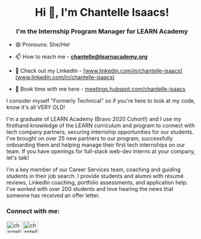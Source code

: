 <!--
**chantelle-isaacs/chantelle-isaacs** is a ✨ _special_ ✨ repository because its `README.md` (this file) appears on your GitHub profile.

Here are some ideas to get you started:

- 🔭 I’m currently working on ...
- 🌱 I’m currently learning ...
- 👯 I’m looking to collaborate on ...
- 🤔 I’m looking for help with ...
- 💬 Ask me about ...
- 📫 How to reach me: ...
- 😄 Pronouns: ...
- ⚡ Fun fact: ...
-->

<h1 align="center">Hi 👋, I'm Chantelle Isaacs!</h1>
<h3 align="center">I'm the Internship Program Manager for LEARN Academy</h3>

- 😄 Pronouns: She/Her

- 📫 How to reach me - **chantelle@learnacademy.org**

- 📄 Check out my LinkedIn -  [www.linkedin.com/in/chantelle-isaacs](www.linkedin.com/in/chantelle-isaacs)
  
- 📅 Book time with me here - [meetings.hubspot.com/chantelle-isaacs](meetings.hubspot.com/chantelle-isaacs)

I consider myself "Formerly Technical" so if you're here to look at my code, know it's all VERY OLD!

I'm a graduate of LEARN Academy (Bravo 2020 Cohort!) and I use my firsthand knowledge of the LEARN curriculum and program to connect with tech company partners, securing internship opportunities for our students. I've brought on over 25 new partners to our program, successfully onboarding them and helping manage their first tech internships on our team. If you have openings for full-stack web-dev interns at your company, let's talk!

I'm a key member of our Career Services team, coaching and guiding students in their job search. I provide students and alumni with résumé reviews, LinkedIn coaching, portfolio assessments, and application help. I've worked with over 200 students and love hearing the news that someone has received an offer letter.

<h3 align="left">Connect with me:</h3>
<p align="left">
<a href="https://twitter.com/chantellebliss" target="blank"><img align="center" src="https://raw.githubusercontent.com/rahuldkjain/github-profile-readme-generator/master/src/images/icons/Social/twitter.svg" alt="chantellebliss" height="30" width="40" /></a>
<a href="https://linkedin.com/in/chantelle-isaacs" target="blank"><img align="center" src="https://raw.githubusercontent.com/rahuldkjain/github-profile-readme-generator/master/src/images/icons/Social/linked-in-alt.svg" alt="chantelle-isaacs" height="30" width="40" /></a>
</p>
